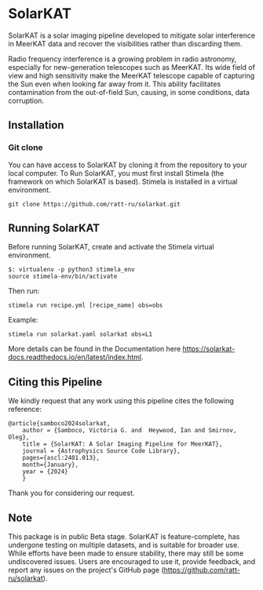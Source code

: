 # SolarKAT

SolarKAT is a solar imaging pipeline developed to mitigate solar interference in MeerKAT data and recover the visibilities rather than discarding them.

Radio frequency interference is a growing problem in radio astronomy, especially for new-generation telescopes such as MeerKAT. Its wide field of view and high sensitivity make the MeerKAT telescope capable of capturing the Sun even when looking far away from it. This ability facilitates contamination from the out-of-field Sun, causing, in some conditions, data corruption.

## Installation 

### Git clone
You can have access to SolarKAT by cloning it from the repository to your local computer. To Run SolarKAT, you must first install Stimela (the framework on which SolarKAT is based). Stimela is installed in a virtual environment.

```
git clone https://github.com/ratt-ru/solarkat.git

```

## Running SolarKAT 

Before running SolarKAT, create and activate the Stimela virtual environment. 

```
$: virtualenv -p python3 stimela_env
source stimela-env/bin/activate
```
Then run:
```
stimela run recipe.yml [recipe_name] obs=obs
```
Example: 
```
stimela run solarkat.yaml solarkat obs=L1
```

More details can be found in the Documentation here https://solarkat-docs.readthedocs.io/en/latest/index.html.


## Citing this Pipeline

We kindly request that any work using this pipeline cites the following reference:
```
@article{samboco2024solarkat,
    author = {Samboco, Victória G. and  Heywood, Ian and Smirnov, Oleg},
    title = {SolarKAT: A Solar Imaging Pipeline for MeerKAT},
    journal = {Astrophysics Source Code Library},
    pages={ascl:2401.013},
    month={January},
    year = {2024}
    }
```
Thank you for considering our request.


## Note

This package is in public Beta stage. SolarKAT is feature-complete, has undergone testing on multiple datasets, and is suitable for broader use. While efforts have been made to ensure stability, there may still be some undiscovered issues. Users are encouraged to use it, provide feedback, and report any issues on the project's GitHub page (https://github.com/ratt-ru/solarkat).
